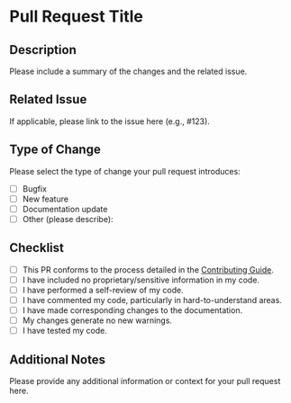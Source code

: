 # Pull Request Title

## Description
Please include a summary of the changes and the related issue. 

## Related Issue
If applicable, please link to the issue here (e.g., #123).

## Type of Change
Please select the type of change your pull request introduces:
- [ ] Bugfix
- [ ] New feature
- [ ] Documentation update
- [ ] Other (please describe):

## Checklist
- [ ] This PR conforms to the process detailed in the [Contributing Guide](https://github.com/sandialabs/sceptre-phenix-images/tree/main/.github/CONTRIBUTING.md).  
- [ ] I have included no proprietary/sensitive information in my code. 
- [ ] I have performed a self-review of my code.
- [ ] I have commented my code, particularly in hard-to-understand areas.
- [ ] I have made corresponding changes to the documentation.
- [ ] My changes generate no new warnings.
- [ ] I have tested my code.

## Additional Notes
Please provide any additional information or context for your pull request here.

